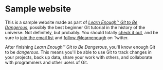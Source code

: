 # Sample website

This is a sample website made as part of [*Learn Enough™ Git to Be Dangerous*](http://learnenough.com/git-tutorial), possibly the best beginner Git tutorial in the history of the universe.  Not definitely, but probably. You should totally [check it out](http://learnenough.com/git-tutorial), and be sure to [join the email list](http://learnenough.com/#email_list) and [follow @learnenough](http://twitter.com/learnenough) on Twitter.

After finishing *Learn Enough™ Git to Be Dangerous*, you'll know enough Git to be *dangerous*. This means you'll be able to use Git to track changes in your projects, back up data, share your work with others, and collaborate with programmers and other users of Git.
